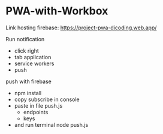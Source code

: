 # PWA-with-Workbox

Link hosting firebase:
https://project-pwa-dicoding.web.app/

Run notification
- click right
- tab application
- service workers
- push

push with firebase
- npm install
- copy subscribe in console
- paste in file push.js
  - endpoints
  - keys
- and run terminal node push.js
